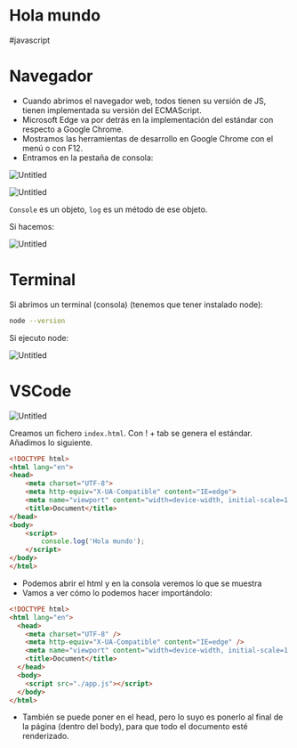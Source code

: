 # Hola mundo
#javascript 

# Navegador

- Cuando abrimos el navegador web, todos tienen su versión de JS, tienen implementada su versión del ECMAScript.
- Microsoft Edge va por detrás en la implementación del estándar con respecto a Google Chrome.
- Mostramos las herramientas de desarrollo en Google Chrome con el menú o con F12.
- Entramos en la pestaña de consola:

![Untitled](00%20🌎%20DWEC%202022-2023/00%20UD2%20Fundamentos%20de%20JS%20Tipos%20primitivos%20Arrays/Anexos/Hola%20mundo/Untitled.png)

![Untitled](00%20🌎%20DWEC%202022-2023/00%20UD2%20Fundamentos%20de%20JS%20Tipos%20primitivos%20Arrays/Anexos/Hola%20mundo/Untitled%201.png)

`Console` es un objeto, `log` es un método de ese objeto.

Si hacemos:

![Untitled](00%20🌎%20DWEC%202022-2023/00%20UD2%20Fundamentos%20de%20JS%20Tipos%20primitivos%20Arrays/Anexos/Hola%20mundo/Untitled%202.png)

# Terminal

Si abrimos un terminal (consola) (tenemos que tener instalado node):

```bash
node --version
```

Si ejecuto node:

![Untitled](00%20🌎%20DWEC%202022-2023/00%20UD2%20Fundamentos%20de%20JS%20Tipos%20primitivos%20Arrays/Anexos/Hola%20mundo/Untitled%203.png)

# VSCode

![Untitled](00%20🌎%20DWEC%202022-2023/00%20UD2%20Fundamentos%20de%20JS%20Tipos%20primitivos%20Arrays/Anexos/Hola%20mundo/Untitled%204.png)

Creamos un fichero `index.html`. Con ! + tab se genera el estándar. Añadimos lo siguiente.

```html
<!DOCTYPE html>
<html lang="en">
<head>
    <meta charset="UTF-8">
    <meta http-equiv="X-UA-Compatible" content="IE=edge">
    <meta name="viewport" content="width=device-width, initial-scale=1.0">
    <title>Document</title>
</head>
<body>
    <script>
        console.log('Hola mundo');
    </script>
</body>
</html>
```

- Podemos abrir el html y en la consola veremos lo que se muestra
- Vamos a ver cómo lo podemos hacer importándolo:

```html
<!DOCTYPE html>
<html lang="en">
  <head>
    <meta charset="UTF-8" />
    <meta http-equiv="X-UA-Compatible" content="IE=edge" />
    <meta name="viewport" content="width=device-width, initial-scale=1.0" />
    <title>Document</title>
  </head>
  <body>
    <script src="./app.js"></script>
  </body>
</html>
```

- También se puede poner en el head, pero lo suyo es ponerlo al final de la página (dentro del body), para que todo el documento esté renderizado.
